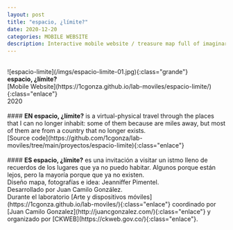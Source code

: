 ```yaml
---
layout: post
title: "espacio, ¿límite?"
date: 2020-12-20
categories: MOBILE WEBSITE
description: Interactive mobile website / treasure map full of imaginary places
---
```


<br>
![espacio-limite](/imgs/espacio-limite-01.jpg){:class="grande"}
<br>
<b>espacio, ¿límite?</b>
<br>
[Mobile Website](https://1cgonza.github.io/lab-moviles/espacio-limite/){:class="enlace"}<br>
2020<br>
<br>
#### <b> EN </b>
<b>espacio, ¿límite?</b> is a virtual-physical travel through the places that I can no longer inhabit: some of them because are miles away, but most of them are from a country that no longer exists.
<br>
[Source code](https://github.com/1cgonza/lab-moviles/tree/main/proyectos/espacio-limite){:class="enlace"}
<br>

<br>
#### <b> ES </b>
<b>espacio, ¿límite?</b> es una invitación a visitar un istmo lleno de recuerdos de los lugares que ya no puedo habitar. Algunos porque están lejos, pero la mayoría porque que ya no existen.
<br>
Diseño mapa, fotografías e idea: Jeanniffer Pimentel.<br>
Desarrollado por Juan Camilo González.<br>
Durante el laboratorio [Arte y dispositivos móviles](https://1cgonza.github.io/lab-moviles/){:class="enlace"} coordinado por [Juan Camilo Gonzalez](http://juancgonzalez.com/){:class="enlace"} y organizado por [CKWEB](https://ckweb.gov.co/){:class="enlace"}.<br>
